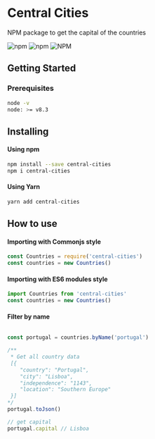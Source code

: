 # Central Cities
NPM package to get the capital of the countries


![npm](https://img.shields.io/npm/v/central-cities?style=flat-square)
![npm](https://img.shields.io/npm/dm/central-cities?style=flat-square)
![NPM](https://img.shields.io/npm/l/central-cities?style=flat-square)


## Getting Started

### Prerequisites

```sh
node -v
node: >= v8.3
```

## Installing

#### Using npm
```sh
npm install --save central-cities
npm i central-cities
```

#### Using Yarn
```sh
yarn add central-cities
```


## How to use

#### Importing with Commonjs style

```javascript
const Countries = require('central-cities')
const countries = new Countries()
```

#### Importing with ES6 modules style

```javascript
import Countries from 'central-cities'
const countries = new Countries()
```

#### Filter by name

```javascript

const portugal = countries.byName('portugal')

/**
 * Get all country data
 [{
    "country": "Portugal",
    "city": "Lisboa",
    "independence": "1143",
    "location": "Southern Europe"
 }]
*/
portugal.toJson()

// get capital
portugal.capital // Lisboa

```
